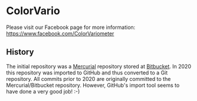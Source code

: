 # ColorVario

Please visit our Facebook page for more information: https://www.facebook.com/ColorVariometer

## History

The initial repository was a [Mercurial](https://www.mercurial-scm.org/) repository stored at [Bitbucket](https://bitbucket.org/).
In 2020 this repository was imported to GitHub and thus converted to a Git repository.
All commits prior to 2020 are originally committed to the Mercurial/Bitbucket repository.
However, GitHub's import tool seems to have done a very good job! :-)
